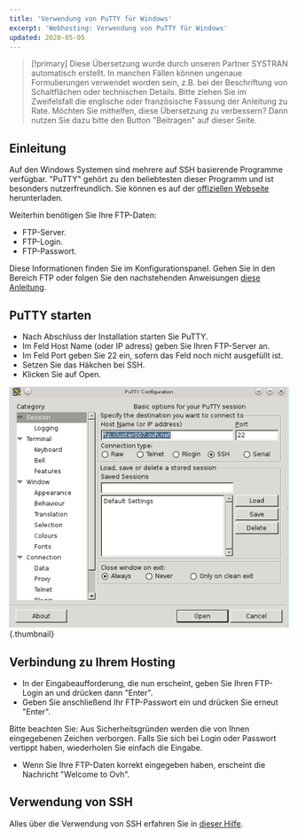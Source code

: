 ```yaml
---
title: 'Verwendung von PuTTY für Windows'
excerpt: 'Webhosting: Verwendung von PuTTY für Windows'
updated: 2020-05-05
---
```


> [!primary]
> Diese Übersetzung wurde durch unseren Partner SYSTRAN automatisch erstellt. In manchen Fällen können ungenaue Formulierungen verwendet worden sein, z.B. bei der Beschriftung von Schaltflächen oder technischen Details. Bitte ziehen Sie im Zweifelsfall die englische oder französische Fassung der Anleitung zu Rate. Möchten Sie mithelfen, diese Übersetzung zu verbessern? Dann nutzen Sie dazu bitte den Button "Beitragen" auf dieser Seite.
>
 
## Einleitung

Auf den Windows Systemen sind mehrere auf SSH basierende Programme verfügbar.
"PuTTY" gehört zu den beliebtesten dieser Programm und ist besonders nutzerfreundlich.
Sie können es auf der [offiziellen Webseite](http://www.putty.org/) herunterladen.

Weiterhin benötigen Sie Ihre FTP-Daten:

- FTP-Server.
- FTP-Login.
- FTP-Passwort.

Diese Informationen finden Sie im Konfigurationspanel. Gehen Sie in den Bereich FTP oder folgen Sie den nachstehenden Anweisungen
[diese Anleitung](/pages/web_cloud/web_hosting/ftp_connection).

## PuTTY starten

- Nach Abschluss der Installation starten Sie PuTTY.
- Im Feld Host Name (oder IP adress) geben Sie Ihren FTP-Server an.
- Im Feld Port geben Sie 22 ein, sofern das Feld noch nicht ausgefüllt ist.
- Setzen Sie das Häkchen bei SSH.
- Klicken Sie auf Open.

![Putty](images/configuration.png){.thumbnail}

## Verbindung zu Ihrem Hosting

- In der Eingabeaufforderung, die nun erscheint, geben Sie Ihren FTP-Login an und drücken dann "Enter".
- Geben Sie anschließend Ihr FTP-Passwort ein und drücken Sie erneut "Enter".

Bitte beachten Sie: Aus Sicherheitsgründen werden die von Ihnen eingegebenen Zeichen verborgen.
Falls Sie sich bei Login oder Passwort vertippt haben, wiederholen Sie einfach die Eingabe.

- Wenn Sie Ihre FTP-Daten korrekt eingegeben haben, erscheint die Nachricht "Welcome to Ovh".

## Verwendung von SSH
Alles über die Verwendung von SSH erfahren Sie in [dieser Hilfe](https://www.ovh.de/g1962.webhosting_ssh_auf_ihren_webhostings).

